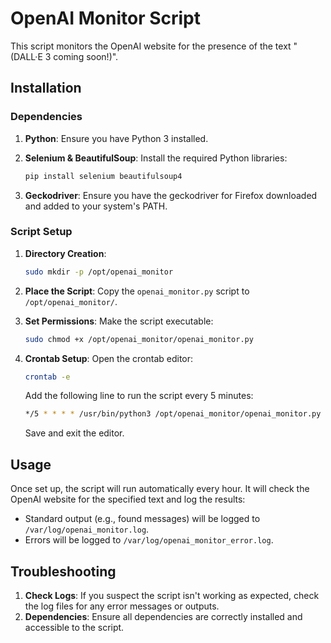 # OpenAI Monitor Script

This script monitors the OpenAI website for the presence of the text "(DALL·E 3 coming soon!)".

## Installation

### Dependencies

1. **Python**: Ensure you have Python 3 installed.
2. **Selenium & BeautifulSoup**: Install the required Python libraries:
   ```bash
   pip install selenium beautifulsoup4
   ```

3. **Geckodriver**: Ensure you have the geckodriver for Firefox downloaded and added to your system's PATH.

### Script Setup

1. **Directory Creation**:
   ```bash
   sudo mkdir -p /opt/openai_monitor
   ```

2. **Place the Script**:
   Copy the `openai_monitor.py` script to `/opt/openai_monitor/`.

3. **Set Permissions**:
   Make the script executable:
   ```bash
   sudo chmod +x /opt/openai_monitor/openai_monitor.py
   ```

4. **Crontab Setup**:
   Open the crontab editor:
   ```bash
   crontab -e
   ```

   Add the following line to run the script every 5 minutes:
   ```bash
   */5 * * * * /usr/bin/python3 /opt/openai_monitor/openai_monitor.py >> /var/log/openai_monitor.log 2>> /var/log/openai_monitor_error.log
   ```

   Save and exit the editor.

## Usage

Once set up, the script will run automatically every hour. It will check the OpenAI website for the specified text and log the results:

- Standard output (e.g., found messages) will be logged to `/var/log/openai_monitor.log`.
- Errors will be logged to `/var/log/openai_monitor_error.log`.

## Troubleshooting

1. **Check Logs**: If you suspect the script isn't working as expected, check the log files for any error messages or outputs.
2. **Dependencies**: Ensure all dependencies are correctly installed and accessible to the script.
